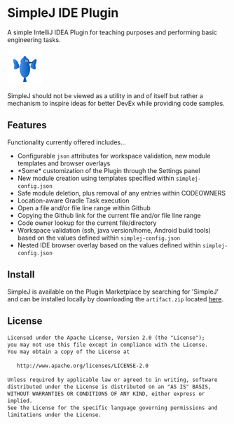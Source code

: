 # SimpleJ IDE Plugin

A simple IntelliJ IDEA Plugin for teaching purposes and performing basic engineering tasks.

![Logo](logo.svg)

SimpleJ should not be viewed as a utility in and of itself but rather a mechanism to inspire ideas for better DevEx while providing code samples.

## Features

Functionality currently offered includes...
<ul>
<li>Configurable <code>json</code> attributes for workspace validation, new module templates and browser overlays</li>
<li>*Some* customization of the Plugin through the Settings panel</li>
<li>New module creation using templates specified within <code>simplej-config.json</code></li>
<li>Safe module deletion, plus removal of any entries within CODEOWNERS</li>
<li>Location-aware Gradle Task execution</li>
<li>Open a file and/or file line range within Github</li>
<li>Copying the Github link for the current file and/or file line range</li>
<li>Code owner lookup for the current file/directory</li>
<li>Workspace validation (ssh, java version/home, Android build tools) based on the values defined within <code>simplej-config.json</code></li>
<li>Nested IDE browser overlay based on the values defined within <code>simplej-config.json</code></li>
</ul>

## Install

SimpleJ is available on the Plugin Marketplace by searching for 'SimpleJ' and can be installed locally by 
downloading the `artifact.zip` located [here](https://github.com/wildsmith/simplej-plugin/blob/main/artifact/plugin-1.0.2.zip).

## License

    Licensed under the Apache License, Version 2.0 (the "License");
    you may not use this file except in compliance with the License.
    You may obtain a copy of the License at

       http://www.apache.org/licenses/LICENSE-2.0

    Unless required by applicable law or agreed to in writing, software
    distributed under the License is distributed on an "AS IS" BASIS,
    WITHOUT WARRANTIES OR CONDITIONS OF ANY KIND, either express or implied.
    See the License for the specific language governing permissions and
    limitations under the License.